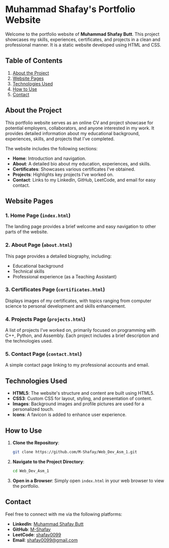 
# Muhammad Shafay's Portfolio Website

Welcome to the portfolio website of **Muhammad Shafay Butt**. This project showcases my skills, experiences, certificates, and projects in a clean and professional manner. It is a static website developed using HTML and CSS.

## Table of Contents

1. [About the Project](#about-the-project)
2. [Website Pages](#website-pages)
3. [Technologies Used](#technologies-used)
4. [How to Use](#how-to-use)
5. [Contact](#contact)

## About the Project

This portfolio website serves as an online CV and project showcase for potential employers, collaborators, and anyone interested in my work. It provides detailed information about my educational background, experiences, skills, and projects that I've completed.

The website includes the following sections:
- **Home**: Introduction and navigation.
- **About**: A detailed bio about my education, experiences, and skills.
- **Certificates**: Showcases various certificates I’ve obtained.
- **Projects**: Highlights key projects I’ve worked on.
- **Contact**: Links to my LinkedIn, GitHub, LeetCode, and email for easy contact.

## Website Pages

### 1. **Home Page (`index.html`)**
The landing page provides a brief welcome and easy navigation to other parts of the website.

### 2. **About Page (`about.html`)**
This page provides a detailed biography, including:
- Educational background
- Technical skills
- Professional experience (as a Teaching Assistant)

### 3. **Certificates Page (`certificates.html`)**
Displays images of my certificates, with topics ranging from computer science to personal development and skills enhancement.

### 4. **Projects Page (`projects.html`)**
A list of projects I've worked on, primarily focused on programming with C++, Python, and Assembly. Each project includes a brief description and the technologies used.

### 5. **Contact Page (`contact.html`)**
A simple contact page linking to my professional accounts and email.

## Technologies Used

- **HTML5**: The website's structure and content are built using HTML5.
- **CSS3**: Custom CSS for layout, styling, and presentation of content.
- **Images**: Background images and profile pictures are used for a personalized touch.
- **Icons**: A favicon is added to enhance user experience.

## How to Use

1. **Clone the Repository**:
    ```bash
    git clone https://github.com/M-Shafay/Web_Dev_Asm_1.git
    ```
2. **Navigate to the Project Directory**:
    ```bash
    cd Web_Dev_Asm_1
    ```
3. **Open in a Browser**:
    Simply open `index.html` in your web browser to view the portfolio.

## Contact

Feel free to connect with me via the following platforms:
- **LinkedIn**: [Muhammad Shafay Butt](https://www.linkedin.com/in/shafay-butt/)
- **GitHub**: [M-Shafay](https://github.com/M-Shafay)
- **LeetCode**: [shafay0099](https://leetcode.com/u/shafay0099/)
- **Email**: [shafay0099@gmail.com](mailto:shafay0099@gmail.com)
